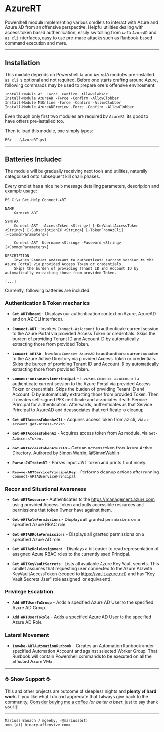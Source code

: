 # AzureRT 

Powershell module implementing various cmdlets to interact with Azure and Azure AD from an offensive perspective.
Helpful utilities dealing with access token based authentication, easily switching from `Az` to `AzureAD` and `az cli` interfaces, easy to use pre-made attacks such as Runbook-based command execution and more.

---

## Installation

This module depends on Powershell `Az` and `AzureAD` modules pre-installed. `az cli` is optional and not required. 
Before one starts crafting around Azure, following commands may be used to prepare one's offensive environment:

```
Install-Module Az -Force -Confirm -AllowClobber
Install-Module AzureAD -Force -Confirm -AllowClobber
Install-Module MSOnline -Force -Confirm -AllowClobber
Install-Module AzureADPreview -Force -Confirm -AllowClobber
```

Even though only first two modules are required by `AzureRT`, its good to have others pre-installed too.

Then to load this module, one simply types:

```
PS> . .\AzureRT.ps1
```

---

## Batteries Included

The module will be gradually receiving next tools and utilities, naturally categorised onto subsequent kill chain phases. 

Every cmdlet has a nice help message detailing parameters, description and example usage:

```
PS C:\> Get-Help Connect-ART

NAME
    Connect-ART

SYNTAX
    Connect-ART [-AccessToken <String>] [-KeyVaultAccessToken <String>] [-SubscriptionId <String>] [-TokenFromAzCli] [<CommonParameters>]

    Connect-ART -Username <String> -Password <String> [<CommonParameters>]

DESCRIPTION
    Invokes Connect-AzAccount to authenticate current session to the Azure Portal via provided Access Token or credentials.
    Skips the burden of providing Tenant ID and Account ID by automatically extracting those from provided Token.

[...]
```


Currently, following batteries are included:

### Authentication & Token mechanics 

- **`Get-ARTWhoami`** - Displays our authentication context on Azure, AzureAD and on AZ CLI interfaces.

- **`Connect-ART`** - Invokes `Connect-AzAccount` to authenticate current session to the Azure Portal via provided Access Token or credentials. Skips the burden of providing Tenant ID and Account ID by automatically extracting those from provided Token.

- **`Connect-ARTAD`** - Invokes `Connect-AzureAD` to authenticate current session to the Azure Active Directory via provided Access Token or credentials. Skips the burden of providing Tenant ID and Account ID by automatically extracting those from provided Token.

- **`Connect-ARTADServicePrincipal`** - Invokes `Connect-AzAccount` to authenticate current session to the Azure Portal via provided Access Token or credentials. Skips the burden of providing Tenant ID and Account ID by automatically extracting those from provided Token. Then it creates self-signed PFX certificate and associates it with Service Principal for authentication. Afterwards, authenticates as that Service Principal to AzureAD and deassociates that certificate to cleanup

- **`Get-ARTAccessTokenAzCli`** - Acquires access token from az cli, via `az account get-access-token`

- **`Get-ARTAccessTokenAz`** - Acquires access token from Az module, via `Get-AzAccessToken` .

- **`Get-ARTAccessTokenAzureAD`** - Gets an access token from Azure Active Directory. Authored by [Simon Wahlin, @SimonWahlin ](https://blog.simonw.se/getting-an-access-token-for-azuread-using-powershell-and-device-login-flow/)

- **`Parse-JWTtokenRT`** - Parses input JWT token and prints it out nicely.

- **`Remove-ARTServicePrincipalKey`** - Performs cleanup actions after running `Connect-ARTADServicePrincipal`


### Recon and Situational Awareness

- **`Get-ARTResource`** - Authenticates to the https://management.azure.com using provided Access Token and pulls accessible resources and permissions that token Owner have against them.

- **`Get-ARTRolePermissions`** - Displays all granted permissions on a specified Azure RBAC role.

- **`Get-ARTADRolePermissions`** - Displays all granted permissions on a specified Azure AD role.

- **`Get-ARTAzRoleAssignment`** - Displays a bit easier to read representation of assigned Azure RBAC roles to the currently used Principal.

- **`Get-ARTKeyVaultSecrets`** - Lists all available Azure Key Vault secrets. This cmdlet assumes that requesting user connected to the Azure AD with KeyVaultAccessToken (scoped to https://vault.azure.net) and has "Key Vault Secrets User" role assigned (or equivalent).


### Privilege Escalation

- **`Add-ARTUserToGroup`** - Adds a specified Azure AD User to the specified Azure AD Group.

- **`Add-ARTUserToRole`** - Adds a specified Azure AD User to the specified Azure AD Role.


### Lateral Movement

- **`Invoke-ARTAutomationRunbook`** - Creates an Automation Runbook under specified Automation Account and against selected Worker Group. That Runbook will contain Powershell commands to be executed on all the affected Azure VMs.


---

### ☕ Show Support ☕

This and other projects are outcome of sleepless nights and **plenty of hard work**. If you like what I do and appreciate that I always give back to the community,
[Consider buying me a coffee](https://github.com/sponsors/mgeeky) _(or better a beer)_ just to say thank you! 💪 

---

```
Mariusz Banach / mgeeky, (@mariuszbit)
<mb [at] binary-offensive.com>
```